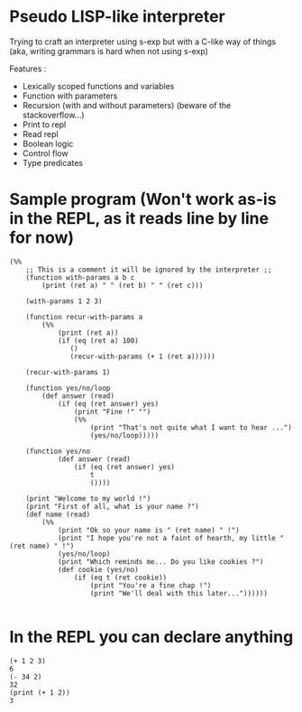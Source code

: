 # Pseudo LISP-like interpreter
Trying to craft an interpreter using s-exp but with a C-like way of things (aka, writing grammars is hard when not using s-exp)

Features : 
- Lexically scoped functions and variables 
- Function with parameters
- Recursion (with and without parameters) (beware of the stackoverflow...)
- Print to repl
- Read repl 
- Boolean logic
- Control flow
- Type predicates

# Sample program (Won't work as-is in the REPL, as it reads line by line for now)
```
(%% 
    ;; This is a comment it will be ignored by the interpreter ;;
	(function with-params a b c
	    (print (ret a) " " (ret b) " " (ret c)))
 
	(with-params 1 2 3)
	
	(function recur-with-params a
	    (%% 
	        (print (ret a))
	        (if (eq (ret a) 100)
	           () 
               (recur-with-params (+ 1 (ret a))))))
	        
	(recur-with-params 1)
	    
	(function yes/no/loop
        (def answer (read)
            (if (eq (ret answer) yes)
                (print "Fine !" "")
                (%% 
                    (print "That's not quite what I want to hear ...")
                    (yes/no/loop)))))
                    
    (function yes/no
            (def answer (read)
                (if (eq (ret answer) yes)
                    t
                    ())))

	(print "Welcome to my world !")
	(print "First of all, what is your name ?")
	(def name (read)
        (%% 
            (print "Ok so your name is " (ret name) " !")
            (print "I hope you're not a faint of hearth, my little " (ret name) " !")
            (yes/no/loop)
            (print "Which reminds me... Do you like cookies ?")
            (def cookie (yes/no) 
                (if (eq t (ret cookie)) 
                    (print "You're a fine chap !")
                    (print "We'll deal with this later...")))))) 
        
```  
# In the REPL you can declare anything

```
(+ 1 2 3)
6
(- 34 2)
32
(print (+ 1 2))
3
```
